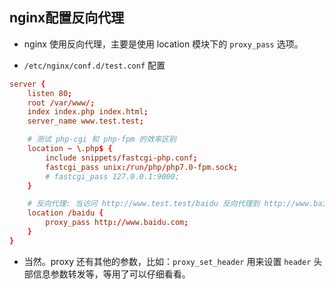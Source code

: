 ## nginx配置反向代理
* nginx 使用反向代理，主要是使用 location 模块下的 `proxy_pass` 选项。

* `/etc/nginx/conf.d/test.conf` 配置
```conf
server {
    listen 80;
    root /var/www/;
    index index.php index.html;
    server_name www.test.test;

    # 测试 php-cgi 和 php-fpm 的效率区别
    location ~ \.php$ {
        include snippets/fastcgi-php.conf;
        fastcgi_pass unix:/run/php/php7.0-fpm.sock;
        # fastcgi_pass 127.0.0.1:9000;
    }

    # 反向代理: 当访问 http://www.test.test/baidu 反向代理到 http://www.baidu.com
    location /baidu {
        proxy_pass http://www.baidu.com;
    }
}
```

* 当然。proxy 还有其他的参数，比如：`proxy_set_header` 用来设置 `header` 头部信息参数转发等，等用了可以仔细看看。
